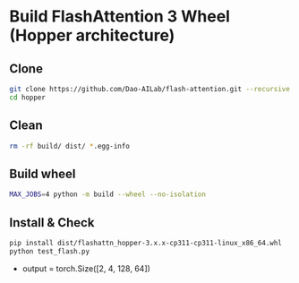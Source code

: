 
# Build FlashAttention 3 Wheel (Hopper architecture)

## Clone

```bash
git clone https://github.com/Dao-AILab/flash-attention.git --recursive
cd hopper
```

## Clean

```bash
rm -rf build/ dist/ *.egg-info
```

## Build wheel

```bash
MAX_JOBS=4 python -m build --wheel --no-isolation
```

## Install & Check

```bash
pip install dist/flashattn_hopper-3.x.x-cp311-cp311-linux_x86_64.whl
python test_flash.py
```

- output = torch.Size([2, 4, 128, 64])
